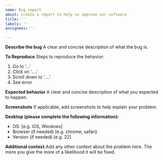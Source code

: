 ```yaml
---
name: Bug report
about: Create a report to help us improve our software
title: ''
labels: ''
assignees: ''

---
```


**Describe the bug**
A clear and concise description of what the bug is.

**To Reproduce**
Steps to reproduce the behavior:
1. Go to '...'
2. Click on '....'
3. Scroll down to '....'
4. See error

**Expected behavior**
A clear and concise description of what you expected to happen.

**Screenshots**
If applicable, add screenshots to help explain your problem.

**Desktop (please complete the following information):**
 - OS: [e.g. iOS, Windows]
 - Browser (if needed) [e.g. chrome, safari]
 - Version (if needed) [e.g. 22]

**Additional context**
Add any other context about the problem here. The more you give the more of a likelihood it will be fixed.

